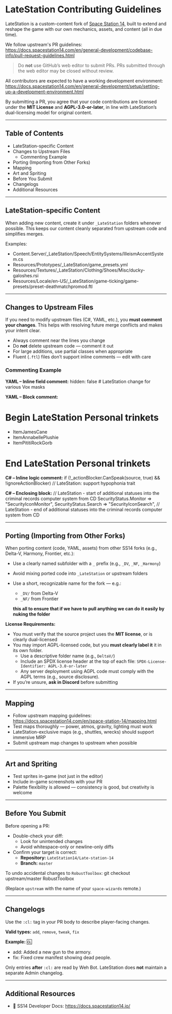 # LateStation Contributing Guidelines

LateStation is a custom-content fork of [Space Station 14](https://github.com/space-wizards/space-station-14), built to extend and reshape the game with our own mechanics, assets, and content (all in due time).

We follow upstream's PR guidelines:
https://docs.spacestation14.com/en/general-development/codebase-info/pull-request-guidelines.html

> Do **not** use GitHub’s web editor to submit PRs.
> PRs submitted through the web editor may be closed without review.

All contributors are expected to have a working development environment:
https://docs.spacestation14.com/en/general-development/setup/setting-up-a-development-environment.html

By submitting a PR, you agree that your code contributions are licensed under the **MIT License** and **AGPL-3.0-or-later**, in line with LateStation’s dual-licensing model for original content.

---

## Table of Contents

- LateStation-specific Content
- Changes to Upstream Files
  - Commenting Example
- Porting (Importing from Other Forks)
- Mapping
- Art and Spriting
- Before You Submit
- Changelogs
- Additional Resources

---

## LateStation-specific Content

When adding new content, create it under `_LateStation` folders whenever possible. This keeps our content cleanly separated from upstream code and simplifies merges.

Examples:
- Content.Server/_LateStation/Speech/EntitySystems/IlleismAccentSystem.cs
- Resources/Prototypes/_LateStation/game_presets.yml
- Resources/Textures/_LateStation/Clothing/Shoes/Misc/ducky-galoshes.rsi
- Resources/Locale/en-US/_LateStation/game-ticking/game-presets/preset-deathmatchpromod.ftl

---

## Changes to Upstream Files

If you need to modify upstream files (C#, YAML, etc.), you **must comment your changes**. This helps with resolving future merge conflicts and makes your intent clear.

- Always comment near the lines you change
- Do **not** delete upstream code — comment it out
- For large additions, use partial classes when appropriate
- Fluent (`.ftl`) files don’t support inline comments — edit with care

### Commenting Example

**YAML – Inline field comment:**
  hidden: false # LateStation change for various Vox masks

**YAML – Block comment:**
  # Begin LateStation Personal trinkets
  - ItemJamesCane
  - ItemAnnabellePlushie
  - ItemPititiRockGorb
  # End LateStation Personal trinkets

**C# – Inline logic comment:**
  if (!_actionBlocker.CanSpeak(source, true) && !ignoreActionBlocker) // LateStation: support hypophonia trait

**C# – Enclosing block:**
  // LateStation - start of additional statuses into the criminal records computer system from CD
  SecurityStatus.Monitor => "SecurityIconMonitor",
  SecurityStatus.Search => "SecurityIconSearch",
  // LateStation - end of additional statuses into the criminal records computer system from CD

---

## Porting (Importing from Other Forks)

When porting content (code, YAML, assets) from other SS14 forks (e.g., Delta-V, Harmony, Frontier, etc.):

- Use a clearly named subfolder with a `_` prefix (e.g., `_DV`, `_NF`, `_Harmony`)
- Avoid mixing ported code into `_LateStation` or upstream folders
- Use a short, recognizable name for the fork — e.g.:
  - `_DV/` from Delta-V
  - `_NF/` from Frontier

  **this all to ensure that if we have to pull anything we can do it easily by nuking the folder**

**License Requirements:**

- You must verify that the source project uses the **MIT license**, or is clearly dual-licensed
- You may import AGPL-licensed code, but you **must clearly label it** it in its own folder.
  - Use a descriptive folder name (e.g., `DeltaV/`)
  - Include an SPDX license header at the top of each file: `SPDX-License-Identifier: AGPL-3.0-or-later`
  - Any server deployment using AGPL code must comply with the AGPL terms (e.g., source disclosure).
- If you’re unsure, **ask in Discord** before submitting

---

## Mapping

- Follow upstream mapping guidelines: https://docs.spacestation14.com/en/space-station-14/mapping.html
- Test maps thoroughly — power, atmos, gravity, lighting must work
- LateStation-exclusive maps (e.g., shuttles, wrecks) should support immersive MRP
- Submit upstream map changes to upstream when possible

---

## Art and Spriting

- Test sprites in-game (not just in the editor)
- Include in-game screenshots with your PR
- Palette flexibility is allowed — consistency is good, but creativity is welcome

---

## Before You Submit

Before opening a PR:

- Double-check your diff:
  - Look for unintended changes
  - Avoid whitespace-only or newline-only diffs
- Confirm your target is correct:
  - **Repository:** `LateStation14/Late-station-14`
  - **Branch:** `master`

To undo accidental changes to `RobustToolbox`:
  git checkout upstream/master RobustToolbox

(Replace `upstream` with the name of your `space-wizards` remote.)

---

## Changelogs

Use the `:cl:` tag in your PR body to describe player-facing changes.

**Valid types:** `add`, `remove`, `tweak`, `fix`

**Example:**
:cl:
- add: Added a new gun to the armory.
- fix: Fixed crew manifest showing dead people.

Only entries **after** `:cl:` are read by Weh Bot.
LateStation does **not** maintain a separate Admin changelog.

---

## Additional Resources

- 🧱 SS14 Developer Docs: https://docs.spacestation14.io/
